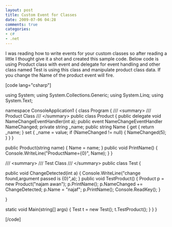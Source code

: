 ```yaml
---
layout: post
title: Custom Event for Classes
date: 2009-07-06 04:28
comments: true
categories:
- c#
- .net
---
```

I was reading how to write events for your custom classes so after reading a little I thought give it a shot and created this sample code. Below code is using Product class with event and delegate for event handling and other class named Test is using this class and manipulate product class data. If you change the Name of the product event will fire.

[code lang="csharp"]

using System;
using System.Collections.Generic;
using System.Linq;
using System.Text;

namespace ConsoleApplication1
{
class Program
{
/// &lt;summary&gt;
/// Product Class
/// &lt;/summary&gt;
public class Product
{
public delegate void NameChangeEventHandler(int a);
public event NameChangeEventHandler NameChanged;
private string _name;
public string Name
{
get
{
return _name;
}
set
{
_name = value;
if (NameChanged != null)
{
NameChanged(5);
}
}
}

public Product(string name)
{
Name = name;
}
public void PrintName()
{
Console.WriteLine("ProductName={0}", Name);
}
}

/// &lt;summary&gt;
/// Test Class
/// &lt;/summary&gt;
public class Test
{

public void ChangeDetected(int a)
{
Console.WriteLine("change found,argument passed is {0}",a);
}
public void TestProduct()
{
Product p = new Product("najam awan");
p.PrintName();
p.NameChanged += ChangeDetected;
p.Name = "najaf";
p.PrintName();
Console.ReadKey();
}

}

static void Main(string[] args)
{
Test t = new Test();
t.TestProduct();
}
}
}

[/code]
